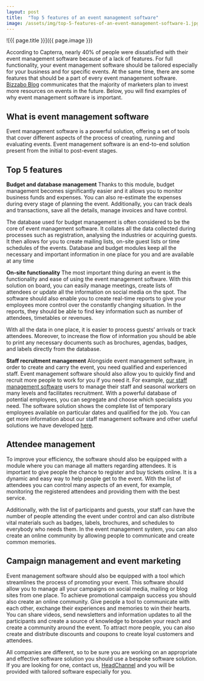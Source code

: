 ```yaml
---
layout: post
title:  "Top 5 features of an event management software"
image: /assets/img/top-5-features-of-an-event-management-software-1.jpg
---
```


![{{ page.title }}]({{ page.image }})

According to Capterra, nearly 40% of people were dissatisfied with their event management software because of a lack of features. For full functionality, your event management software should be tailored especially for your business and for specific events. At the same time, there are some features that should be a part of every event management software. [Bizzabo Blog](https://www.bizzabo.com/blog/event-marketing-statistics) communicates that the majority of marketers plan to invest more resources on events in the future. Below, you will find examples of why event management software is important.

## What is event management software
Event management software is a powerful solution, offering a set of tools that cover different aspects of the process of creating, running and evaluating events. Event management software is an end-to-end solution present from the initial to post-event stages.

## Top 5 features
**Budget and database management**
Thanks to this module, budget management becomes significantly easier and it allows you to monitor business funds and expenses. You can also re-estimate the expenses during every stage of planning the event. Additionally, you can track deals and transactions, save all the details, manage invoices and have control. 

The database used for budget management is often considered to be the core of event management software. It collates all the data collected during processes such as registration, analysing the industries or acquiring guests. It then allows for you to create mailing lists, on-site guest lists or time schedules of the events. Database and budget modules keep all the necessary and important information in one place for you and are available at any time

**On-site functionality**
The most important thing during an event is the functionality and ease of using the event management software. With this solution on board, you can easily manage meetings, create lists of attendees or update all the information on social media on the spot. The software should also enable you to create real-time reports to give your employees more control over the constantly changing situation. In the reports, they should be able to find key information such as number of attendees, timetables or revenues.

With all the data in one place, it is easier to process guests’ arrivals or track attendees. Moreover, to increase the flow of information you should be able to print any necessary documents such as brochures, agendas, badges, and labels directly from the database.

**Staff recruitment management**
Alongside event management software, in order to create and carry the event, you need qualified and experienced staff. Event management software should also allow you to quickly find and recruit more people to work for you if you need it. For example, [our staff management software](https://headchannel.co.uk/stories/talent-management-software/) users to manage their staff and seasonal workers on many levels and facilitates recruitment. With a powerful database of potential employees, you can segregate and choose which specialists you need. The software solution shows the complete list of temporary employees available on particular dates and qualified for the job. You can get more information about our staff management software and other useful solutions we have developed [here](https://headchannel.co.uk/stories/talent-management-software/).

## Attendee management
To improve your efficiency, the software should also be equipped with a module where you can manage all matters regarding attendees. It is important to give people the chance to register and buy tickets online. It is a dynamic and easy way to help people get to the event. With the list of attendees you can control many aspects of an event, for example, monitoring the registered attendees and providing them with the best service.

Additionally, with the list of participants and guests, your staff can have the number of people attending the event under control and can also distribute vital materials such as badges, labels, brochures, and schedules to everybody who needs them. In the event management system, you can also create an online community by allowing people to communicate and create common memories.

## Campaign management and event marketing
Event management software should also be equipped with a tool which streamlines the process of promoting your event. This software should allow you to manage all your campaigns on social media, mailing or blog sites from one place. To achieve promotional campaign success you should also create an online community. Give people a tool to communicate with each other, exchange their experiences and memories to win their hearts. You can share videos, send newsletters and information updates to all the participants and create a source of knowledge to broaden your reach and create a community around the event. To attract more people, you can also create and distribute discounts and coupons to create loyal customers and attendees.

All companies are different, so to be sure you are working on an appropriate and effective software solution you should use a bespoke software solution. If you are looking for one, contact us, [HeadChannel](https://headchannel.co.uk/contact) and you will be provided with tailored software especially for you.
